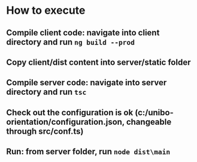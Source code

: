 # How to execute
## Compile client code: navigate into client directory and run `ng build --prod`
## Copy client/dist content into server/static folder
## Compile server code: navigate into server directory and run `tsc`
## Check out the configuration is ok (c:/unibo-orientation/configuration.json, changeable through src/conf.ts)
## Run: from server folder, run `node dist\main`
